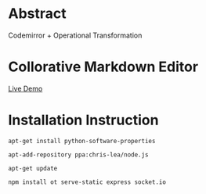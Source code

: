 # Abstract
Codemirror + Operational Transformation

# Collorative Markdown Editor

[Live Demo](http://52.37.139.168:3000/)

# Installation Instruction
`apt-get install python-software-properties`

`apt-add-repository ppa:chris-lea/node.js`

`apt-get update`

`npm install ot serve-static express socket.io`
